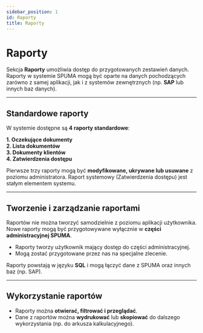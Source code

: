 ```yaml
---
sidebar_position: 1
id: Raporty
title: Raporty
---
```


# Raporty

Sekcja **Raporty** umożliwia dostęp do przygotowanych zestawień danych. Raporty w systemie SPUMA mogą być oparte na danych pochodzących zarówno z samej aplikacji, jak i z systemów zewnętrznych (np. **SAP** lub innych baz danych).  

---

## Standardowe raporty

W systemie dostępne są **4 raporty standardowe**:

**1. Oczekujące dokumenty**  
**2. Lista dokumentów**  
**3. Dokumenty klientów**   
**4. Zatwierdzenia dostępu** 


Pierwsze trzy raporty mogą być **modyfikowane, ukrywane lub usuwane** z poziomu administratora. 
Raport systemowy (Zatwierdzenia dostępu) jest stałym elementem systemu.

---
## Tworzenie i zarządzanie raportami

Raportów nie można tworzyć samodzielnie z poziomu aplikacji użytkownika.  
Nowe raporty mogą być przygotowywane wyłącznie w **części administracyjnej SPUMA**.  

- Raporty tworzy użytkownik mający dostęp do części administracyjnej.  
- Mogą zostać przygotowane przez nas na specjalne zlecenie.  

Raporty powstają w języku **SQL** i mogą łączyć dane z SPUMA oraz innych baz (np. SAP).

---
## Wykorzystanie raportów

- Raporty można **otwierać, filtrować i przeglądać**.  
- Dane z raportów można **wydrukować** lub **skopiować** do dalszego wykorzystania (np. do arkusza kalkulacyjnego).  
